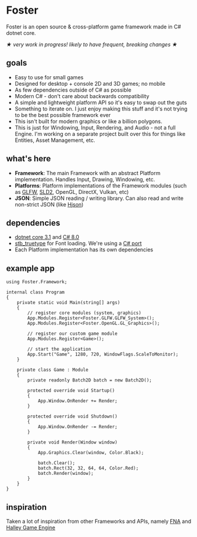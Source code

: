 # Foster
Foster is an open source & cross-platform game framework made in C# dotnet core.

_★ very work in progress! likely to have frequent, breaking changes ★_

## goals
 - Easy to use for small games
 - Designed for desktop + console 2D and 3D games; no mobile
 - As few dependencies outside of C# as possible
 - Modern C# - don't care about backwards compatibility
 - A simple and lightweight platform API so it's easy to swap out the guts
 - Something to iterate on. I just enjoy making this stuff and it's not trying to be the best possible framework ever
 - This isn't built for modern graphics or like a billion polygons.
 - This is just for Windowing, Input, Rendering, and Audio - not a full Engine. I'm working on a separate project built over this for things like Entities, Asset Management, etc.

## what's here
 - **Framework**: The main Framework with an abstract Platform implementation. Handles Input, Drawing, Windowing, etc.
 - **Platforms**: Platform implementations of the Framework modules (such as [GLFW](https://www.glfw.org/), [SLD2](https://www.libsdl.org/), OpenGL, DirectX, Vulkan, etc)
 - **JSON**: Simple JSON reading / writing library. Can also read and write non-strict JSON (like [Hjson](https://hjson.github.io/))

## dependencies
 - [dotnet core 3.1](https://dotnet.microsoft.com/download/dotnet-core/3.0) and [C# 8.0](https://docs.microsoft.com/en-us/dotnet/csharp/whats-new/csharp-8)
 - [stb_truetype](https://github.com/nothings/stb) for Font loading. We're using a [C# port](https://github.com/StbSharp/StbTrueTypeSharp)
 - Each Platform implementation has its own dependencies

## example app
```
using Foster.Framework;

internal class Program
{
    private static void Main(string[] args)
    {
        // register core modules (system, graphics)
        App.Modules.Register<Foster.GLFW.GLFW_System>();
        App.Modules.Register<Foster.OpenGL.GL_Graphics>();

        // register our custom game module
        App.Modules.Register<Game>();

        // start the application
        App.Start("Game", 1280, 720, WindowFlags.ScaleToMonitor);
    }

    private class Game : Module
    {
        private readonly Batch2D batch = new Batch2D();

        protected override void Startup()
        {
            App.Window.OnRender += Render;
        }

        protected override void Shutdown()
        {
            App.Window.OnRender -= Render;
        }

        private void Render(Window window)
        {
            App.Graphics.Clear(window, Color.Black);

            batch.Clear();
            batch.Rect(32, 32, 64, 64, Color.Red);
            batch.Render(window);
        }
    }
}
```

## inspiration
Taken a lot of inspiration from other Frameworks and APIs, namely [FNA](https://fna-xna.github.io/) and [Halley Game Engine](https://github.com/amzeratul/halley)
